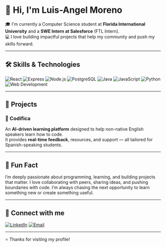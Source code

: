 # 👋 Hi, I'm Luis-Angel Moreno

🎓 I'm currently a Computer Science student at **Florida International University** and a **SWE Intern at Salesforce** (FTL Intern).  
💻 I love building impactful projects that help my community and push my skills forward.

---

## 🛠️ Skills & Technologies

![React](https://img.shields.io/badge/React-20232A?style=flat&logo=react&logoColor=61DAFB)
![Express](https://img.shields.io/badge/Express-000000?style=flat&logo=express&logoColor=white)
![Node.js](https://img.shields.io/badge/Node.js-339933?style=flat&logo=node.js&logoColor=white)
![PostgreSQL](https://img.shields.io/badge/PostgreSQL-336791?style=flat&logo=postgresql&logoColor=white)
![Java](https://img.shields.io/badge/Java-007396?style=flat&logo=java&logoColor=white)
![JavaScript](https://img.shields.io/badge/JavaScript-F7DF1E?style=flat&logo=javascript&logoColor=black)
![Python](https://img.shields.io/badge/Python-3776AB?style=flat&logo=python&logoColor=white)
![Web Development](https://img.shields.io/badge/Web%20Development-FD4C5C?style=flat&logo=html5&logoColor=white)

---

## 🚀 Projects

### 🔹 Codifica

An **AI-driven learning platform** designed to help non-native English speakers learn how to code.  
It provides **real-time feedback**, resources, and support — all tailored for Spanish-speaking students.

---

## 🧩 Fun Fact

I’m deeply passionate about programming, learning, and building projects that matter. I love collaborating with peers, sharing ideas, and pushing boundaries with code. I’m always chasing the next opportunity to learn something new or create something useful.

---

## 🔗 Connect with me

[![LinkedIn](https://img.shields.io/badge/LinkedIn-blue?style=flat&logo=linkedin)](https://www.linkedin.com/in/luisanm/)
[![Email](https://img.shields.io/badge/Email-D14836?style=flat&logo=gmail&logoColor=white)](mailto:lmoreno00528@gmail.com)

---

⭐️ Thanks for visiting my profile!
